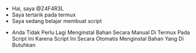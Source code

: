 - Hai, saya @Z4F4R3L
- Saya tertarik pada termux
- Saya sedang belajar membuat script
<!--- Z4F4R3L/Z4F4R3L adalah repositori khusus ✨ karena `README.md` (file ini) muncul di profil GitHub Anda. Anda dapat mengeklik tautan Pratinjau untuk melihat perubahan Anda. --->
- Anda Tidak Perlu Lagi Menginstal Bahan Secara Manual Di Termux Pada Script Ini Karena Script Ini Secara Otomatis Menginstal Bahan Yang Di Butuhkan
